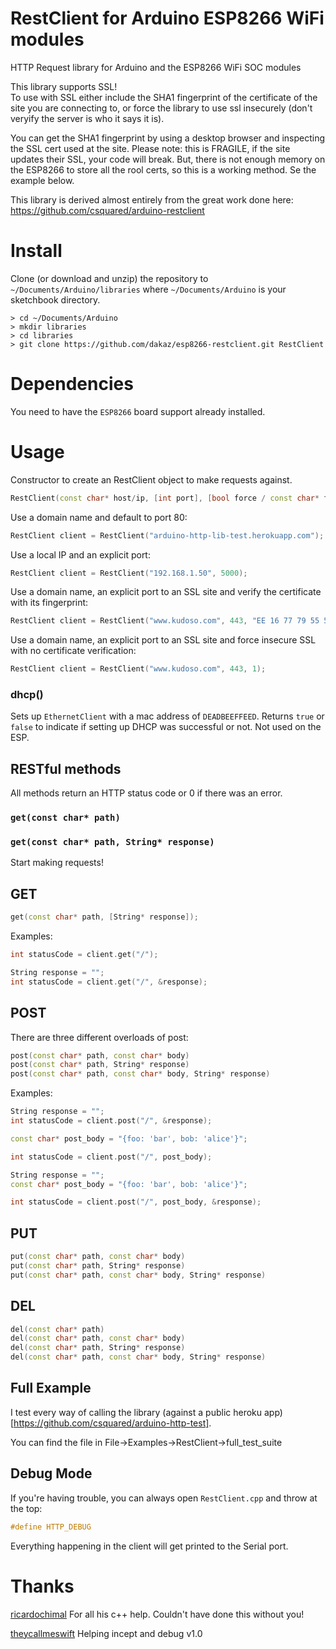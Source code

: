 # RestClient for Arduino ESP8266 WiFi modules

HTTP Request library for Arduino and the ESP8266 WiFi SOC modules

This library supports SSL!  
To use with SSL either include the SHA1 fingerprint of the certificate of the site you are connecting to, or force the library to use ssl insecurely (don't veryify the server is who it says it is).

You can get the SHA1 fingerprint by using a desktop browser and inspecting the SSL cert used at the site.  Please note: this is FRAGILE, if the site updates their SSL, your code will break.  But, there is not enough memory on the ESP8266 to store all the rool certs, so this is a working method.  Se the example below.

This library is derived almost entirely from the great work done here: https://github.com/csquared/arduino-restclient

# Install

Clone (or download and unzip) the repository to `~/Documents/Arduino/libraries`
where `~/Documents/Arduino` is your sketchbook directory.

    > cd ~/Documents/Arduino
    > mkdir libraries
    > cd libraries
    > git clone https://github.com/dakaz/esp8266-restclient.git RestClient

# Dependencies

You need to have the `ESP8266` board support already installed.

# Usage

Constructor to create an RestClient object to make requests against.
```c++
RestClient(const char* host/ip, [int port], [bool force / const char* fingerprint]);
```

Use a domain name and default to port 80:
```c++
RestClient client = RestClient("arduino-http-lib-test.herokuapp.com");
```

Use a local IP and an explicit port:
```c++
RestClient client = RestClient("192.168.1.50", 5000);
```

Use a domain name, an explicit port to an SSL site and verify the certificate with its fingerprint:
```c++
RestClient client = RestClient("www.kudoso.com", 443, "EE 16 77 79 55 58 92 46 FB 18 40 99 2E 17 7E AB 32 0A 4A 88");
```

Use a domain name, an explicit port to an SSL site and force insecure SSL with no certificate verification:
```c++
RestClient client = RestClient("www.kudoso.com", 443, 1);
```

### dhcp()

Sets up `EthernetClient` with a mac address of `DEADBEEFFEED`. Returns `true` or `false` to indicate if setting up DHCP
was successful or not. Not used on the ESP.

## RESTful methods

All methods return an HTTP status code or 0 if there was an error.

### `get(const char* path)`
### `get(const char* path, String* response)`

Start making requests!

## GET

```c++
get(const char* path, [String* response]);
```

Examples:
```c++
int statusCode = client.get("/");
```

```c++
String response = "";
int statusCode = client.get("/", &response);
```

## POST

There are three different overloads of post:
```c++
post(const char* path, const char* body)
post(const char* path, String* response)
post(const char* path, const char* body, String* response)
```

Examples:
```c++
String response = "";
int statusCode = client.post("/", &response);
```

```c++
const char* post_body = "{foo: 'bar', bob: 'alice'}";

int statusCode = client.post("/", post_body);
```

```c++
String response = "";
const char* post_body = "{foo: 'bar', bob: 'alice'}";

int statusCode = client.post("/", post_body, &response);
```

## PUT

```c++
put(const char* path, const char* body)
put(const char* path, String* response)
put(const char* path, const char* body, String* response)
```

## DEL

```c++
del(const char* path)
del(const char* path, const char* body)
del(const char* path, String* response)
del(const char* path, const char* body, String* response)
```

## Full Example

I test every way of calling the library (against a public heroku app)[https://github.com/csquared/arduino-http-test].

You can find the file in File->Examples->RestClient->full_test_suite

## Debug Mode

If you're having trouble, you can always open `RestClient.cpp` and throw at the top:

```c++
#define HTTP_DEBUG
```

Everything happening in the client will get printed to the Serial port.

# Thanks

[ricardochimal](https://github.com/ricardochimal) For all his c++ help.  Couldn't have done this without you!

[theycallmeswift](https://github.com/theycallmeswift) Helping incept and debug v1.0
